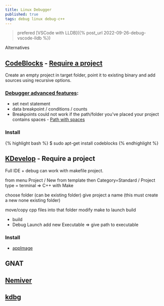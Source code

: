 ```yaml
---
title: Linux Debugger
published: true
tags: debug linux debug-c++
---
```

> prefered  [VSCode with LLDB]({% post_url 2022-09-26-debug-vscode-lldb %})

Alternatives

## [CodeBlocks](http://www.codeblocks.org/) - [Require a project](https://stackoverflow.com/a/30779749/51386)
Create an empty project in target folder, point it to existing binary and add sources using recursive options.

### [Debugger advanced features](http://www.codeblocks.org/features):
- set next statement
- data breakpoint / conditions / counts
- Breakpoints could not work if the path/folder you've placed your project contains spaces - [Path with spaces](http://wiki.codeblocks.org/index.php/Debugging_with_Code::Blocks#Path_with_spaces)

### Install
{% highlight bash %}
$ sudo apt-get install codeblocks
{% endhighlight %}

## [KDevelop](https://www.kdevelop.org/) - Require a project 
Full IDE + debug can work with makefile project.

from menu Project / New from template
then Category=Standard / Project type = terminal => C++ with Make

choose folder (can be existing folder)
give project a name (this must create a new none existing folder)

move/copy cpp files into that folder
modify make to launch build

- build
- Debug Launch
	add new Executable => give path to executable

### Install
- [appImage](https://www.kdevelop.org/download)

## GNAT

## [Nemiver](https://wiki.gnome.org/Apps/Nemiver/Features)

## [kdbg](https://github.com/j6t/kdbg)

